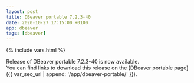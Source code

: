 ```yaml
---
layout: post
title: DBeaver portable 7.2.3-40
date: 2020-10-27 17:15:00 +0100
app: dbeaver
tags: [dbeaver]
---
```

{% include vars.html %}

Release of DBeaver portable 7.2.3-40 is now available.<br />
You can find links to download this release on the [DBeaver portable page]({{ var_seo_url | append: '/app/dbeaver-portable/' }}).
